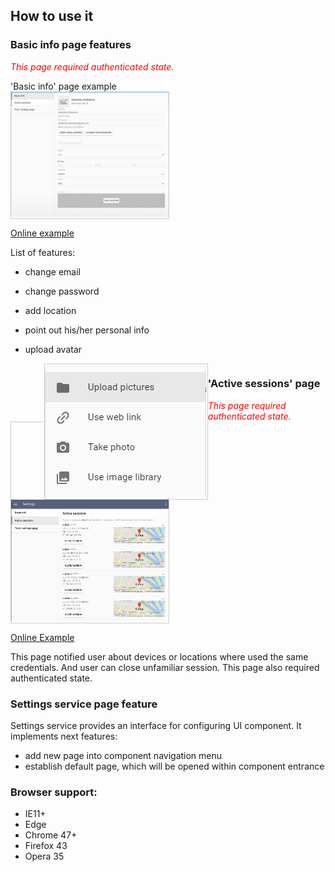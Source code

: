## How to use it

### **Basic info** page features
_<span style="color:red;">This page required authenticated state.<span>_

<a name="settings_basic_info"></a>'Basic info' page example
<a href="images/img-settings-basic-info.png" style="border: 1px ridge #ccc; width: 50%;  display: block">
    <img src="images/img-settings-basic-info.png"/>
</a>

[Online example](http://webui.pipdevs.com/pip-webui-settings/index.html#/settings/basic_info)

List of features:

* change email
* change password
* add location
* point out his/her personal info
* upload avatar
    
    <a href="images/pic_profile.png" style="border: 1px ridge #ccc; width: 260px; margin-left: 30px; display: block; float: left;">
        <img src="images/pic_profile.png"/>
    </a>

```javascript

```
### <a name="settings_sessions"></a>'Active sessions' page
_<span style="color:red;">This page required authenticated state.<span>_
<a href="images/img-settings-active-sessions.png" style="border: 1px ridge #ccc; width: 50%; display: block !important;">
    <img src="images/img-settings-active-sessions.png"/>
</a>

[Online Example](http://webui.pipdevs.com/pip-webui-settings/index.html#/settings/sessions)

This page notified user about devices or locations where used the same credentials. 
And user can close unfamiliar session. This page also required authenticated state.



### **Settings service** page feature
Settings service provides an interface for configuring UI component. It implements next features:

* add new page into component navigation menu
* establish default page, which will be opened within component entrance


### Browser support:
 
 * IE11+
 * Edge
 * Chrome 47+
 * Firefox 43
 * Opera 35